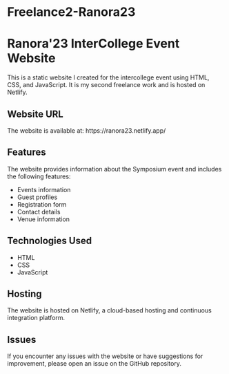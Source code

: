 # Freelance2-Ranora23
<h1>Ranora'23 InterCollege Event Website</h1>
This is a static website I created for the intercollege event using HTML, CSS, and JavaScript. It is my second freelance work and is hosted on Netlify.

<h2>Website URL</h2>
The website is available at: https://ranora23.netlify.app/

<h2>Features</h2>
The website provides information about the Symposium event and includes the following features:

<ul>
    <li>Events information</li>
    <li>Guest profiles</li>
    <li>Registration form</li>
    <li>Contact details</li>
    <li>Venue information</li>
</ul>

<h2>Technologies Used</h2>
<ul>
    <li>HTML</li>
    <li>CSS</li>
    <li>JavaScript</li>
</ul>

<h2>Hosting</h2>
The website is hosted on Netlify, a cloud-based hosting and continuous integration platform.

<h2>Issues</h2>
If you encounter any issues with the website or have suggestions for improvement, please open an issue on the GitHub repository.





